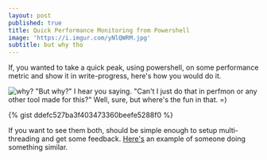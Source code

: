```yaml
---
layout: post
published: true
title: Quick Performance Monitoring from Powershell
image: 'https://i.imgur.com/yNlQWRM.jpg'
subtitle: but why tho
---
```

If, you wanted to take a quick peak, using powershell, on some performance metric and show it in write-progress, here's how you would do it.

![why?](https://static3.fjcdn.com/comments/But+why+tho+_e036e04ca4d759b2a2c28302c03d1c8d.jpg)
"But why?" I hear you saying. "Can't I just do that in perfmon or any other tool made for this?" Well, sure, but where's the fun in that. =)

{% gist ddefc527ba3f403473360beefe5288f0 %}

If you want to see them both, should be simple enough to setup multi-threading and get some feedback. [Here's](http://www.get-blog.com/?p=22) an example of someone doing something similar.